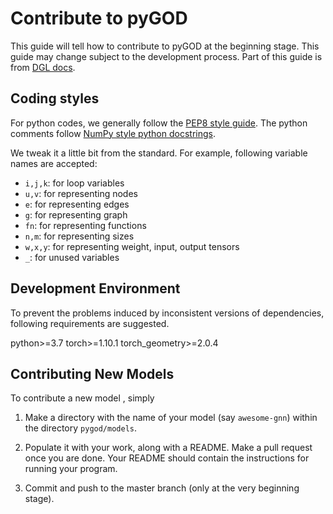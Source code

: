 Contribute to pyGOD
=================

This guide will tell how to contribute to pyGOD at the beginning stage. This guide may change subject to the development process. Part of this guide is  from [DGL docs](https://docs.dgl.ai/contribute.html).

Coding styles
-------------

For python codes, we generally follow the [PEP8 style guide](https://www.python.org/dev/peps/pep-0008). The python comments follow [NumPy style python docstrings](https://sphinxcontrib-napoleon.readthedocs.io/en/latest/example_numpy.html).

We tweak it a little bit from the standard. For example, following variable names are accepted:

* ``i,j,k``: for loop variables
* ``u,v``: for representing nodes
* ``e``: for representing edges
* ``g``: for representing graph
* ``fn``: for representing functions
* ``n,m``: for representing sizes
* ``w,x,y``: for representing weight, input, output tensors
* ``_``: for unused variables

Development Environment
-------------

To prevent the problems induced by inconsistent versions of dependencies, following requirements are suggested.

python>=3.7
torch>=1.10.1
torch_geometry>=2.0.4

Contributing New Models
-----------------------------------

To contribute a new model , simply

1. Make a directory with the name of your model (say ``awesome-gnn``) within the directory ``pygod/models``.
2. Populate it with your work, along with a README.  Make a pull request once you are done.  Your README should contain the instructions for running your program.

3. Commit and push to the master branch (only at the very beginning stage).
